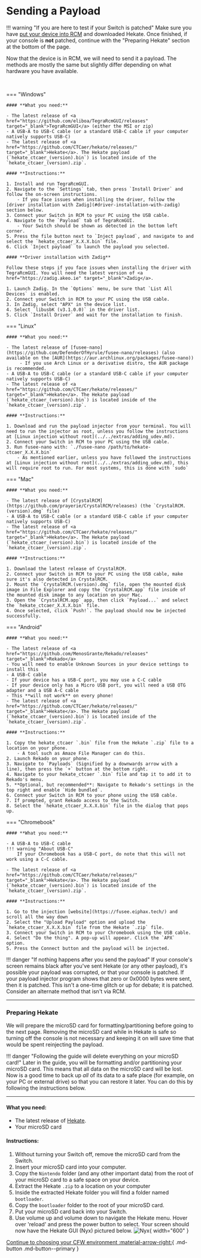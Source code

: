 

# Sending a Payload

!!! warning "If you are here to test if your Switch is patched"
    Make sure you have [put your device into RCM](entering_rcm.md) and downloaded Hekate. Once finished, if your console is **not** patched, continue with the "Preparing Hekate" section at the bottom of the page.


Now that the device is in RCM, we will need to send it a payload. The methods are mostly the same but slightly differ depending on what hardware you have available.

&nbsp;

=== "Windows"

    #### **What you need:**

    - The latest release of <a href="https://github.com/eliboa/TegraRcmGUI/releases" target="_blank">TegraRcmGUI</a> (either the MSI or zip)
    - A USB-A to USB-C cable (or a standard USB-C cable if your computer natively supports USB-C)
    - The latest release of <a href="https://github.com/CTCaer/hekate/releases/" target="_blank">Hekate</a>. The Hekate payload (`hekate_ctcaer_(version).bin`) is located inside of the `hekate_ctcaer_(version).zip`.

    #### **Instructions:**

    1. Install and run TegraRcmGUI.
    2. Navigate to the `Settings` tab, then press `Install Driver` and follow the on-screen instructions.
        - If you face issues when installing the driver, follow the [driver installation with Zadig](#driver-installation-with-zadig) section below.
    3. Connect your Switch in RCM to your PC using the USB cable.
    4. Navigate to the `Payload` tab of TegraRcmGUI.
        - Your Switch should be shown as detected in the bottom left corner.
    5. Press the file button next to `Inject payload`, and navigate to and select the `hekate_ctcaer_X.X.X.bin` file.
    6. Click `Inject payload` to launch the payload you selected.

    #### **Driver installation with Zadig**

    Follow these steps if you face issues when installing the driver with TegraRcmGUI. You will need the latest version of <a href="https://zadig.akeo.ie" target="_blank">Zadig</a>.

    1. Launch Zadig. In the `Options` menu, be sure that `List All Devices` is enabled.
    2. Connect your Switch in RCM to your PC using the USB cable.
    3. In Zadig, select "APX" in the device list.
    4. Select `libusbK (v3.1.0.0)` in the driver list.
    5. Click `Install Driver` and wait for the installation to finish.

=== "Linux"

    #### **What you need:**

    - The latest release of [fusee-nano](https://github.com/DefenderOfHyrule/fusee-nano/releases) (also available on the [AUR](https://aur.archlinux.org/packages/fusee-nano))
         - If you use Arch Linux or a derivative distro, the AUR package is recommended.
    - A USB-A to USB-C cable (or a standard USB-C cable if your computer natively supports USB-C)
    - The latest release of <a href="https://github.com/CTCaer/hekate/releases/" target="_blank">Hekate</a>. The Hekate payload (`hekate_ctcaer_(version).bin`) is located inside of the `hekate_ctcaer_(version).zip`.

    #### **Instructions:**

    1. Download and run the payload injector from your terminal. You will need to run the injector as root, unless you follow the instructions at [Linux injection without root](../../extras/adding_udev.md).
    2. Connect your Switch in RCM to your PC using the USB cable.
    3. Run fusee-nano with: `./fusee-nano /path/to/hekate-ctcaer_X.X.X.bin`
        - As mentioned earlier, unless you have followed the instructions at [Linux injection without root](../../extras/adding_udev.md), this will require root to run. For most systems, this is done with `sudo`


=== "Mac"

    #### **What you need:**

    - The latest release of [CrystalRCM](https://github.com/prayerie/CrystalRCM/releases) (the `CrystalRCM.(version).dmg` file)
    - A USB-A to USB-C cable (or a standard USB-C cable if your computer natively supports USB-C)
    - The latest release of <a href="https://github.com/CTCaer/hekate/releases/" target="_blank">Hekate</a>. The Hekate payload (`hekate_ctcaer_(version).bin`) is located inside of the `hekate_ctcaer_(version).zip`.

    #### **Instructions:**

    1. Download the latest release of CrystalRCM.
    2. Connect your Switch in RCM to your PC using the USB cable, make sure it's also detected in CrystalRCM.
    2. Mount the `CrystalRCM.(version).dmg` file, open the mounted disk image in File Explorer and copy the `CrystalRCM.app` file inside of the mounted disk image to any location on your Mac.
    3. Open the `CrystalRCM.app` app, then click `Payload...` and select the `hekate_ctcaer_X.X.X.bin` file.
    4. Once selected, click `Push!`. The payload should now be injected successfully.

=== "Android"

    #### **What you need:**

    - The latest release of <a href="https://github.com/MenosGrante/Rekado/releases" target="_blank">Rekado</a>
    - You will need to enable Unknown Sources in your device settings to install this
    - A USB-C cable
    - If your device has a USB-C port, you may use a C-C cable
    - If your device only has a Micro USB port, you will need a USB OTG adapter and a USB A-C cable
    - This **will not work** on every phone!
    - The latest release of <a href="https://github.com/CTCaer/hekate/releases/" target="_blank">Hekate</a>. The Hekate payload (`hekate_ctcaer_(version).bin`) is located inside of the `hekate_ctcaer_(version).zip`.

    #### **Instructions:**

    1. Copy the hekate_ctcaer `.bin` file from the Hekate `.zip` file to a location on your phone.
        - A tool such as Amaze File Manager can do this.
    2. Launch Rekado on your phone.
    3. Navigate to `Payloads` (Signified by a downwards arrow with a line), then press the `+` button at the bottom right.
    4. Navigate to your hekate_ctcaer `.bin` file and tap it to add it to Rekado's menu.
    5. **Optional, but recommended**: Navigate to Rekado's settings in the top right and enable `Hide bundled`.
    6. Connect your Switch in RCM to your phone using the USB cable.
    7. If prompted, grant Rekado access to the Switch.
    8. Select the `hekate_ctcaer_X.X.X.bin` file in the dialog that pops up.

=== "Chromebook"

    #### **What you need:**

    - A USB-A to USB-C cable
    !!! warning "About USB-C"
        If your Chromebook has a USB-C port, do note that this will not work using a C-C cable.

    - The latest release of <a href="https://github.com/CTCaer/hekate/releases/" target="_blank">Hekate</a>. The Hekate payload (`hekate_ctcaer_(version).bin`) is located inside of the `hekate_ctcaer_(version).zip`.

    #### **Instructions:**

    1. Go to the injection [website](https://fusee.eiphax.tech/) and scroll all the way down
    2. Select the "Upload Payload" option and upload the `hekate_ctcaer_X.X.X.bin` file from the Hekate `.zip` file.
    3. Connect your Switch in RCM to your Chromebook using the USB cable.
    4. Select "Do the thing". A pop-up will appear. Click the `APX` option.
    5. Press the Connect button and the payload will be injected.

!!! danger "If nothing happens after you send the payload"
    If your console's screen remains black after you've sent Hekate (or any other payload), it's possible your payload was corrupted, or that your console is patched. If your payload injector program shows that zero or 0x0000 bytes were sent, then it is patched. This isn't a one-time glitch or up for debate; it is patched. Consider an alternate method that isn't via RCM.

-----

### **Preparing Hekate**
We will prepare the microSD card for formatting/partitioning before going to the next page. Removing the microSD card while in Hekate is safe so turning off the console is not necessary and keeping it on will save time that would be spent reinjecting the payload.

!!! danger "Following the guide will delete everything on your microSD card!"
    Later in the guide, you will be formatting and/or partitioning your microSD card. This means that all data on the microSD card will be lost. Now is a good time to back up *all* of its data to a safe place (for example, on your PC or external drive) so that you can restore it later. You can do this by following the instructions below.

-----

#### **What you need:**
- The latest release of <a href="https://github.com/CTCaer/hekate/releases/" target ="_blank">Hekate</a>.
- Your microSD card

#### **Instructions:**
1. Without turning your Switch off, remove the microSD card from the Switch.
2. Insert your microSD card into your computer.
3. Copy the `Nintendo` folder (and any other important data) from the root of your microSD card to a safe space on your device.
4. Extract the Hekate `.zip` to a location on your computer
5. Inside the extracted Hekate folder you will find a folder named `bootloader`.
6. Copy the `bootloader` folder to the root of your microSD card.
7. Put your microSD card back into your Switch.
8. Use volume up and volume down to navigate the Hekate menu. Hover over 'reload' and press the power button to select. Your screen should now have the Hekate GUI (Nyx) pictured below.
![Nyx](../all/img/nyx.bmp){ width="600" }

[Continue to choosing your CFW environment :material-arrow-right:](../all/cfw_environment.md){ .md-button .md-button--primary }
